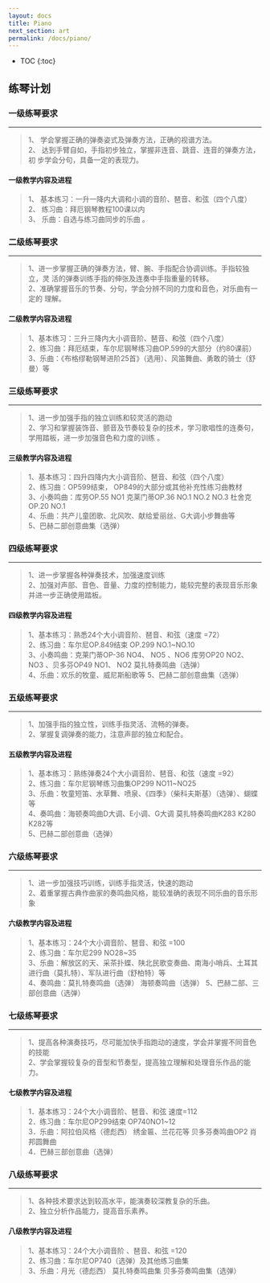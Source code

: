 ```yaml
---
layout: docs
title: Piano
next_section: art
permalink: /docs/piano/
---
```


* TOC
{:toc}

练琴计划
----------

### 一级练琴要求

-----------------
> 1、 学会掌握正确的弹奏姿式及弹奏方法，正确的视谱方法。      
> 2、 达到手臂自如，手指初步独立，掌握非连音、跳音、连音的弹奏方法，初     步学会分句，具备一定的表现力。         

#### 一级教学内容及进程     

> 1、 基本练习：一升一降内大调和小调的音阶、琶音、和弦（四个八度）   
> 2、 练习曲：拜厄钢琴教程100课以内    
> 3、 乐曲：自选与练习曲同步的乐曲 。     

### 二级练琴要求

--------------------
> 1、进一步掌握正确的弹奏方法，臂、腕、手指配合协调训练。手指较独立，灵      活的弹奏训练手指的伸张及连奏中手指重量的转移。       
> 2、准确掌握音乐的节奏、分句，学会分辨不同的力度和音色，对乐曲有一定的      理解。        

#### 二级教学内容及进程    
    
> 1、基本练习：三升三降内大小调音阶、琶音、和弦（四个八度）    
> 2、练习曲：拜厄结束，车尔尼钢琴练习曲OP.599的大部分（约80课前）       
> 3、乐曲：《布格缪勒钢琴进阶25首》（选用）、风笛舞曲、勇敢的骑士（舒曼）等      

### 三级练琴要求

-----------------------
> 1、进一步加强手指的独立训练和较灵活的跑动        
> 2、学习和掌握装饰音、颤音及节奏较复杂的技术，学习歌唱性的连奏句，学用踏板，进一步加强音色和力度的训练 。     

#### 三级教学内容及进程
    
> 1、基本练习：四升四降内大小调音阶、琶音、和弦（四个八度）    
> 2、练习曲：OP599结束， OP849的大部分或其他补充性练习曲教材    
> 3、小奏鸣曲：库劳OP.55 NO1 克莱门蒂OP.36 NO.1 NO.2 NO.3 杜舍克OP.20 NO.1    
> 4、乐曲：共产儿童团歌、北风吹、献给爱丽丝、G大调小步舞曲等    
>5、巴赫二部创意曲集（选弹）    

### 四级练琴要求

---------------------
> 1、进一步掌握各种弹奏技术，加强速度训练    
> 2、加强对声部、音色、音量、力度的控制能力，能较完整的表现音乐形象并进一步正确使用踏板。      

#### 四级教学内容及进程
   
> 1、基本练习：熟悉24个大小调音阶、琶音、和弦（速度 =72）    
> 2、练习曲：车尔尼OP.849结束 OP.299 NO.1~NO.10        
> 3、小奏鸣曲：克莱门蒂OP-36 NO4、 NO5 、NO6 库劳OP20 NO2、 NO3 、贝多芬OP49 NO1、 NO2 莫扎特奏鸣曲（选弹）     
> 4、乐曲：欢乐的牧童、威尼斯船歌等 5、巴赫二部创意曲集（选弹）    

### 五级练琴要求

-------------------
> 1、加强手指的独立性，训练手指灵活、流畅的弹奏。     
> 2、掌握复调弹奏的能力，注意声部的独立和配合。    

#### 五级教学内容及进程     
  
> 1、基本练习：熟练弹奏24个大小调音阶、琶音、和弦（速度 =92）     
> 2、练习曲：车尔尼钢琴练习曲集OP299 NO11~NO25     
> 3、乐曲：牧童短笛、水草舞、喷泉、《四季》（柴科夫斯基）（选弹）、蝴蝶等    
> 4、奏鸣曲：海顿奏鸣曲D大调、E小调、G大调 莫扎特奏鸣曲K283 K280 K282等    
>5、巴赫二部创意曲（选弹）    

### 六级练琴要求

---------------
> 1、进一步加强技巧训练，训练手指灵活，快速的跑动     
> 2、着重掌握古典作曲家的奏鸣曲风格，能较准确的表现不同乐曲的音乐形象    

#### 六级教学内容及进程       
 
> 1、基本练习：24个大小调音阶、琶音、和弦 =100      
> 2、练习曲：车尔尼299 NO28~35    
> 3、乐曲：解放区的天、采茶扑蝶、陕北民歌变奏曲、南海小哨兵、土耳其进行曲（莫扎特）、军队进行曲（舒柏特）等     
> 4、奏鸣曲：莫扎特奏鸣曲（选弹） 海顿奏鸣曲（选弹） 5、巴赫二部、三部创意曲（选弹）      

### 七级练琴要求

-----------------
> 1、提高各种演奏技巧，尽可能加快手指跑动的速度，学会并掌握不同音色的技能    
> 2、学会掌握较复杂的音型和节奏型，提高独立理解和处理音乐作品的能力。    
 
#### 七级教学内容及进程
  
> 1．基本练习：24个大小调音阶、琶音、和弦 速度=112     
> 2．练习曲：车尔尼OP299结束 OP740NO1~12    
> 3．乐曲：阿拉伯风格（德彪西） 绣金匾、兰花花等 贝多芬奏鸣曲OP2 肖邦圆舞曲    
> 4．巴赫三部创意曲（选弹）    

### 八级练琴要求

----------------
> 1、各种技术要求达到较高水平，能演奏较深教复杂的乐曲。    
> 2、独立分析作品能力，提高音乐素养。    

#### 八级教学内容及进程   
> 1、基本练习：24个大小调音阶 、琶音、和弦 =120    
> 2、练习曲：车尔尼OP740（选弹）及其他练习曲集    
> 3、乐曲：月光（德彪西） 莫扎特奏鸣曲集 贝多芬奏鸣曲集（选弹）      
